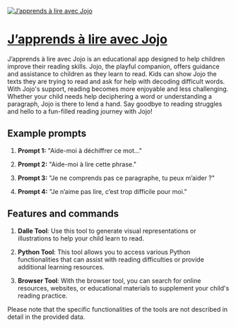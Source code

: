 [![J’apprends à lire avec Jojo](https://files.oaiusercontent.com/file-GPVyNzqGWCbwry46yZKEGpl5?se=2123-10-16T13%3A27%3A49Z&sp=r&sv=2021-08-06&sr=b&rscc=max-age%3D31536000%2C%20immutable&rscd=attachment%3B%20filename%3De0e393dd-f749-4e20-8eac-3143c364c1e3.png&sig=mxS8%2B0C4ba/U%2B7EuHtCQDrcVUtOttRhDqoXZgghw1Z4%3D)](https://chat.openai.com/g/g-xwfAKslyN-japprends-a-lire-avec-jojo)

# [J’apprends à lire avec Jojo](https://chat.openai.com/g/g-xwfAKslyN-japprends-a-lire-avec-jojo)

J’apprends à lire avec Jojo is an educational app designed to help children improve their reading skills. Jojo, the playful companion, offers guidance and assistance to children as they learn to read. Kids can show Jojo the texts they are trying to read and ask for help with decoding difficult words. With Jojo's support, reading becomes more enjoyable and less challenging. Whether your child needs help deciphering a word or understanding a paragraph, Jojo is there to lend a hand. Say goodbye to reading struggles and hello to a fun-filled reading journey with Jojo!

## Example prompts

1. **Prompt 1:** "Aide-moi à déchiffrer ce mot..."

2. **Prompt 2:** "Aide-moi à lire cette phrase."

3. **Prompt 3:** "Je ne comprends pas ce paragraphe, tu peux m’aider ?"

4. **Prompt 4:** "Je n’aime pas lire, c’est trop difficile pour moi."


## Features and commands

1. **Dalle Tool**: Use this tool to generate visual representations or illustrations to help your child learn to read.

2. **Python Tool**: This tool allows you to access various Python functionalities that can assist with reading difficulties or provide additional learning resources.

3. **Browser Tool**: With the browser tool, you can search for online resources, websites, or educational materials to supplement your child's reading practice.

Please note that the specific functionalities of the tools are not described in detail in the provided data.